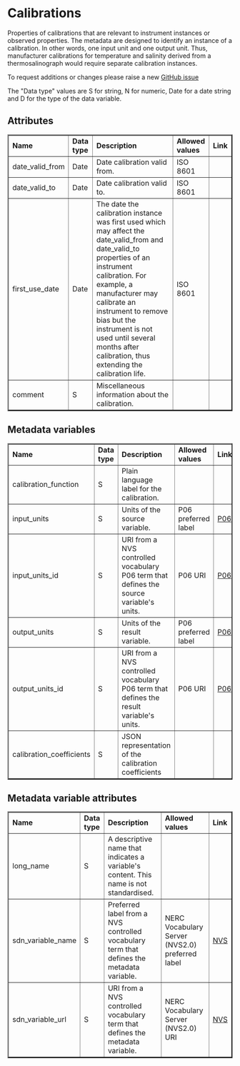 # Calibrations

Properties of calibrations that are relevant to instrument instances or observed properties. The metadata are designed to identify an instance of a calibration. In other words, one input unit and one output unit. Thus, manufacturer calibrations for temperature and salinity derived from a thermosalinograph would require separate calibration instances.

To request additions or changes please raise a new [GitHub issue](https://github.com/I-Ocean/common-metadata/issues/new)

The "Data type" values are S for string, N for numeric, Date for a date string and D for the type of the data variable.

Attributes
----------
<table border="2" cellpadding="5"> 
<tr><td><strong>Name</strong></td><td><strong>Data type</strong></td><td><strong>Description</strong></td><td><strong>Allowed values</strong></td><td><strong>Link</strong></td></tr> 
<tr><td>date_valid_from</td><td>Date</td><td>Date calibration valid from.</td><td>ISO 8601</td><td>&nbsp;</td></tr> 
<tr><td>date_valid_to</td><td>Date</td><td>Date calibration valid to.</td><td>ISO 8601</td><td>&nbsp;</td></tr>
<tr><td>first_use_date</td><td>Date</td><td>The date the calibration instance was first used which may affect the date_valid_from and date_valid_to properties of an instrument calibration. For example, a manufacturer may calibrate an instrument to remove bias but the instrument is not used until several months after calibration, thus extending the calibration life.</td><td>ISO 8601</td><td>&nbsp;</td></tr> 
<tr><td>comment</td><td>S</td><td>Miscellaneous information about the calibration.</td><td>&nbsp;</td><td>&nbsp;</td></tr> 
</table> 

Metadata variables
------------------
<table border="2" cellpadding="5"> 
<tr><td><strong>Name</strong></td><td><strong>Data type</strong></td><td><strong>Description</strong></td><td><strong>Allowed values</strong></td><td><strong>Link</strong></td></tr> 
<tr><td>calibration_function</td><td>S</td><td>Plain language label for the calibration.</td><td></td><td></td></tr> 
<tr><td>input_units</td><td>S</td><td>Units of the source variable.</td><td>P06 preferred label</td><td><a href='http://vocab.nerc.ac.uk/collection/P06/current/'>P06</a></td></tr> 
<tr><td>input_units_id</td><td>S</td><td>URI from a NVS controlled vocabulary P06 term that defines the source variable's units.</td><td>P06 URI</td><td><a href='http://vocab.nerc.ac.uk/collection/P06/current/'>P06</a></td></tr> 
<tr><td>output_units</td><td>S</td><td>Units of the result variable.</td><td>P06 preferred label</td><td><a href='http://vocab.nerc.ac.uk/collection/P06/current/'>P06</a></td></tr> 
<tr><td>output_units_id</td><td>S</td><td>URI from a NVS controlled vocabulary P06 term that defines the result variable's units.</td><td>P06 URI</td><td><a href='http://vocab.nerc.ac.uk/collection/P06/current/'>P06</a></td></tr> 
<tr><td>calibration_coefficients</td><td>S</td><td>JSON representation of the calibration coefficients</td><td></td><td></td></tr> 
</table> 

Metadata variable attributes
----------------------------
<table border="2" cellpadding="5"> 
<tr><td><strong>Name</strong></td><td><strong>Data type</strong></td><td><strong>Description</strong></td><td><strong>Allowed values</strong></td><td><strong>Link</strong></td></tr> 
<tr><td>long_name</td><td>S</td><td>A descriptive name that indicates a variable's content. This name is not standardised.</td><td>&nbsp;</td><td>&nbsp;</td></tr> 
<tr><td>sdn_variable_name</td><td>S</td><td>Preferred label from a NVS controlled vocabulary term that defines the metadata variable.</td><td>NERC Vocabulary Server (NVS2.0) preferred label</td><td> <a href='http://vocab.nerc.ac.uk/'>NVS</a></td></tr> 
<tr><td>sdn_variable_url</td><td>S</td><td>URI from a NVS controlled vocabulary term that defines the metadata variable.</td><td>NERC Vocabulary Server (NVS2.0) URI</td><td> <a href='http://vocab.nerc.ac.uk/'>NVS</a></td></tr> 
</table> 

